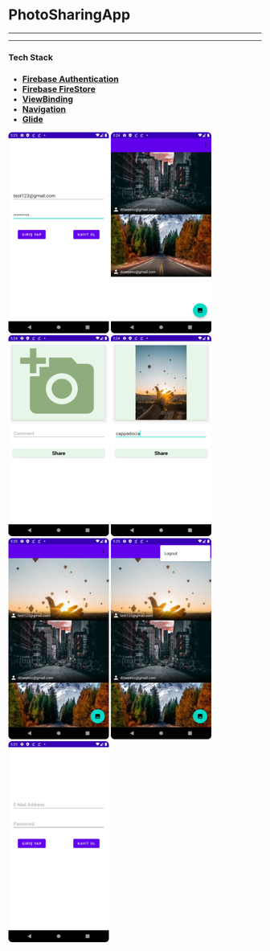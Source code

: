 # PhotoSharingApp
 
<hr>
<hr>
<h3>Tech Stack<h3>
<ul>
  
  <li><a href="https://firebase.google.com/products/auth?gclsrc=ds&gclsrc=ds&gclid=COzOgfGglPkCFd5EHQkdlkEATA" target="_blank">Firebase Authentication</a></li>

  <li><a href="https://firebase.google.com/docs/firestore" target="_blank">Firebase FireStore</a></li>
  
  <li><a href="https://developer.android.com/topic/libraries/view-binding" target="_blank">ViewBinding</a></li>
  
  <li><a href="https://developer.android.com/guide/navigation" target="_blank">Navigation</a></li>
  
  <li><a href="https://github.com/bumptech/glide" target="_blank">Glide</a></li>
  
 </ul>

<img src="images/login_signup.png" width="200" height="400">

<img src="images/feed.png" width="200" height="400">
<br>
<img src="images/share.png" width="200" height="400">
<img src="images/share2.png" width="200" height="400">
<br>
<img src="images/feed2.png" width="200" height="400">
<img src="images/logout.png" width="200" height="400">
<br>
<img src="images/after_logout.png" width="200" height="400">
